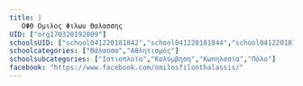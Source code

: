 ```yaml
---
title: |
   ΟΦΘ Ομιλος Φιλων Θαλασσης
UID: ["org170320192009"]
schoolsUID: ["school041220181842","school041220181844","school041220181845","school041220181846"]
schoolcategories: ["Θάλασσα","Αθλητισμός"]
schoolsubcategories: ["Ιστιοπλοϊα","Κολύμβηση","Κωπηλασία","Πόλο"]
facebook: "https://www.facebook.com/omilosfilonthalassis/"
---
```


